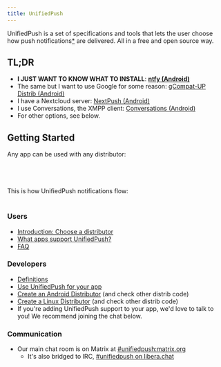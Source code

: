 ```yaml
---
title: UnifiedPush
---
```

UnifiedPush is a set of specifications and tools that lets the user choose how push notifications[*](/users/faq/#what-are-push-notifications) are delivered. All in a free and open source way.

## TL;DR

* __I JUST WANT TO KNOW WHAT TO INSTALL__: [__ntfy (Android)__](/users/distributors/ntfy/)
* The same but I want to use Google for some reason: [gCompat-UP Distrib (Android)](/users/distributors/fcm/)
* I have a Nextcloud server: [NextPush (Android)](/users/distributors/nextpush/)
* I use Conversations, the XMPP client: [Conversations (Android)](/users/distributors/conversations/)
* For other options, see below.

## Getting Started

Any app can be used with any distributor:
<br><br>
<object style="max-height: 30em;" id="animation" type="image/svg+xml" data="./img/animation.svg" onload="this.parentNode.replaceChild(this.contentDocument.documentElement, this);">
</object>
<br><br><br>
This is how UnifiedPush notifications flow:
<br><br> 
<object style="max-height: 30em;" id="animation" type="image/svg+xml" data="./img/animation-flow.svg" onload="this.parentNode.replaceChild(this.contentDocument.documentElement, this);">
</object>

### Users

* [Introduction: Choose a distributor](/users/distributors)
* [What apps support UnifiedPush?](/users/apps)
* [FAQ](/users/faq)

### Developers

* [Definitions](/developers/spec/definitions)
* [Use UnifiedPush for your app](/developers/intro)
* [Create an Android Distributor](/developers/spec/android) (and check other distrib code)
* [Create a Linux Distributor](/developers/spec/dbus) (and check other distrib code)
* If you're adding UnifiedPush support to your app, we'd love to talk to you! We recommend joining the chat below.

### Communication

* Our main chat room is on Matrix at [#unifiedpush:matrix.org](https://matrix.to/#/#unifiedpush:matrix.org)
  * It's also bridged to IRC, [#unifiedpush on libera.chat](https://web.libera.chat/#unifiedpush)
